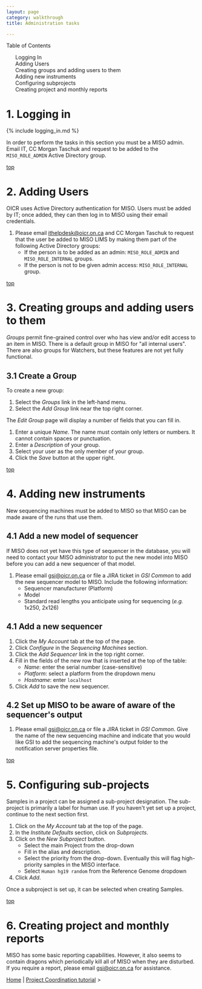 ```yaml
---
layout: page
category: walkthrough
title: Administration tasks

---
```


<div id="toc">
Table of Contents
<ol>
    <li><a href="#login">Logging In</a></li>
    <li><a href="#users">Adding Users</a></li>
    <li><a href="#perms">Creating groups and adding users to them</a></li>
    <li><a href="#inst">Adding new instruments</a></li>
    <li><a href="#subproj">Configuring subprojects</a></li>
    <li><a href="#reports">Creating project and monthly reports</a></li>
</ol>
</div>

<a name="login"/>

# 1. Logging in

{% include logging_in.md %}


In order to perform the tasks in this section you must be a MISO admin.
Email IT, CC Morgan Taschuk and request to be added to the `MISO_ROLE_ADMIN`
Active Directory group.

<a name="users" href="#" id="toplink">top</a>

# 2. Adding Users

OICR uses Active Directory authentication for MISO. Users must be added by IT; once added,
they can then log in to MISO using their email credentials.

1. Please email ithelpdesk@oicr.on.ca and CC Morgan Taschuk to request that the user be added to MISO LIMS by 
making them part of the following Active Directory groups:
    * If the person is to be added as an admin: `MISO_ROLE_ADMIN` and `MISO_ROLE_INTERNAL` groups.
    * If the person is not to be given admin access: `MISO_ROLE_INTERNAL` group.

<a name="perms" href="#" id="toplink">top</a>

# 3. Creating groups and adding users to them

_Groups_ permit fine-grained control over who has view and/or edit access to an
item in MISO. There is a default group in MISO for "all internal users".
There are also groups for Watchers, but these features are not yet fully functional. 

## 3.1 Create a Group

To create a new group:

1. Select the _Groups_ link in the left-hand menu.
1. Select the _Add Group_ link near the top right corner.

The _Edit Group_ page will display a number of fields that you can fill in.
1. Enter a unique _Name_. The name must contain only letters or numbers. It
   cannot contain spaces or punctuation.
1. Enter a _Description_ of your group.
1. Select your user as the only member of your group.
1. Click the _Save_ button at the upper right.

<a name="inst" href="#" id="toplink">top</a>

# 4. Adding new instruments

New sequencing machines must be added to MISO so that MISO can be made aware of the
runs that use them.

## 4.1 Add a new model of sequencer

If MISO does not yet have this type of sequencer in the database, you will need 
to contact your MISO administrator to put the new model into MISO before you can 
add a new sequencer of that model.

1. Please email gsi@oicr.on.ca or file a JIRA ticket in _GSI Common_ to add the new sequencer 
model to MISO. Include the following information:
    * Sequencer manufacturer (Platform)
    * Model
    * Standard read lengths you anticipate using for sequencing (_e.g._ 1x250, 2x126)

## 4.1 Add a new sequencer 

1. Click the _My Account_ tab at the top of the page.
1. Click _Configure_ in the _Sequencing Machines_ section.
1. Click the _Add Sequencer_ link in the top right corner.
1. Fill in the fields of the new row that is inserted at the top of the table:
    * _Name_: enter the serial number (case-sensitive)
    * _Platform_: select a platform from the dropdown menu
    * _Hostname_: enter `localhost`
1. Click _Add_ to save the new sequencer.

## 4.2 Set up MISO to be aware of aware of the sequencer's output

1. Please email gsi@oicr.on.ca or file a JIRA ticket in _GSI Common_. Give the name of the new 
sequencing machine and indicate that you would like GSI to add the 
sequencing machine's output folder to the notification server properties file.

<a name="subproj" href="#" id="toplink">top</a>

# 5. Configuring sub-projects

Samples in a project can be assigned a sub-project designation. The sub-project
is primarily a label for human use.
If you haven't yet set up a project, continue to the
next section first.

1. Click on the _My Account_ tab at the top of the page.
1. In the _Institute Defaults_ section, click on _Subprojects_.
1. Click on the _New Subproject_ button. 
    * Select the main Project from the drop-down
    * Fill in the alias and description.
    * Select the priority from the drop-down. Eventually this will flag high-priority samples in the MISO interface.
    * Select `Human hg19 random` from the Reference Genome dropdown
1. Click _Add_.

Once a subproject is set up, it can be selected when creating Samples.

<a name="reports" href="#" id="toplink">top</a>

# 6. Creating project and monthly reports

MISO has some basic reporting capabilities. However, it also seems to contain
dragons which periodically kill all of MISO when they are disturbed. If you require a report, 
please email gsi@oicr.on.ca for assistance.


<a href="index">Home</a> | <a href="1-0-project-coordination">Project Coordination tutorial</a> > 
